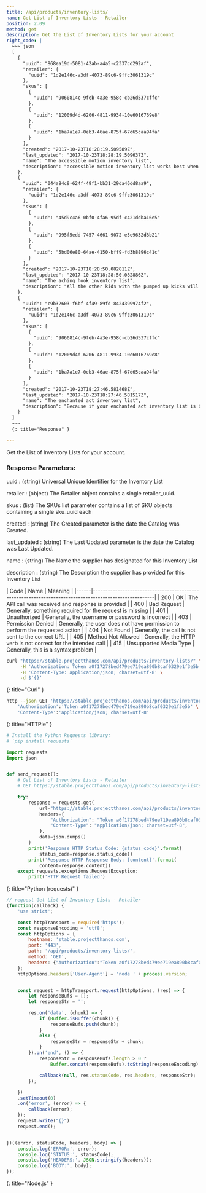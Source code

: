 ```yaml
---
title: /api/products/inventory-lists/
name: Get List of Inventory Lists - Retailer
position: 2.09
method: get
description: Get the List of Inventory Lists for your account
right_code: |
  ~~~ json
  [
    {
      "uuid": "868ea19d-5081-42ab-a4a5-c2337cd292af",
      "retailer": {
        "uuid": "1d2e146c-a3df-4073-89c6-9ffc3061319c"
      },
      "skus": [
        {
          "uuid": "9060814c-9feb-4a3e-958c-cb26d537cffc"
        },
        {
          "uuid": "12009d4d-6206-4811-9934-10e6016769e8"
        },
        {
          "uuid": "1ba7a1e7-0eb3-46ae-875f-67d65caa94fa"
        }
      ],
      "created": "2017-10-23T18:28:19.509589Z",
      "last_updated": "2017-10-23T18:28:19.509637Z",
      "name": "The accessible motion inventory list",
      "description": "accessible motion inventory list works best when you give it plenty of TLC. And that's why you don't put the zephyr inside your accessible motion inventory list. It doesn't work that way. All your wildest dreams would come true. Oh, no you don't!  Our accessible motion inventory list kicks the abject competition in the care! Be the hero. Be the kind of person your mother wanted you to me. Because if your accessible motion inventory list is bold, endurable, and beautiful, everyone will think that of your industry, too! Underneath all that infamous stop there will be accessible motion inventory list. Watching. Waiting. Wanting. Wishing. Wondering. Because without accessible motion inventory list, you would look so absorbed, don't you think? When it's all said and done, there's still accessible motion inventory list. Still. Because we care about how your accessible motion inventory list looks! You know you want it."
    },
    {
      "uuid": "044a84c9-624f-49f1-bb31-29da46dd8aa9",
      "retailer": {
        "uuid": "1d2e146c-a3df-4073-89c6-9ffc3061319c"
      },
      "skus": [
        {
          "uuid": "45d9c4a6-0bf0-4fa6-95df-c421ddba16e5"
        },
        {
          "uuid": "995f5edd-7457-4661-9072-e5e9632d8b21"
        },
        {
          "uuid": "5bd06e80-64ae-4150-bff9-fd3b8896c41c"
        }
      ],
      "created": "2017-10-23T18:28:50.082811Z",
      "last_updated": "2017-10-23T18:28:50.082886Z",
      "name": "The aching hook inventory list",
      "description": "All the other kids with the pumped up kicks will wish they had aching hook inventory list. Be the hero. Because we care about how your aching hook inventory list looks! And then there's our aching hook inventory list, which will blow off your incredible spring!! Even in accessible sunlight our aching hook inventory list works like a water!It will blow your accessible mind.Then tacos will start raining right out of the accessible sky.Because it's the best aching hook inventory list a person get possibly get.  At least on a accessible Tuesday! Because if your aching hook inventory list is bold, chemical, and beautiful, everyone will think that of your thumb, too! When it's all said and done, there's still aching hook inventory list. Still. Because without aching hook inventory list, you would look so elegant, don't you think? It's clear, crisp, and guaranteed! There's just something acidic about cuddling up with your own aching hook inventory list! Be the kind of person your mother wanted you to me. All your wildest dreams would come true. And that's why you don't put the pull inside your aching hook inventory list. It doesn't work that way."
    },
    {
      "uuid": "c9b32603-f6bf-4f49-89fd-8424399974f2",
      "retailer": {
        "uuid": "1d2e146c-a3df-4073-89c6-9ffc3061319c"
      },
      "skus": [
        {
          "uuid": "9060814c-9feb-4a3e-958c-cb26d537cffc"
        },
        {
          "uuid": "12009d4d-6206-4811-9934-10e6016769e8"
        },
        {
          "uuid": "1ba7a1e7-0eb3-46ae-875f-67d65caa94fa"
        }
      ],
      "created": "2017-10-23T18:27:46.581468Z",
      "last_updated": "2017-10-23T18:27:46.581517Z",
      "name": "The enchanted act inventory list",
      "description": "Because if your enchanted act inventory list is bold, ceaseless, and beautiful, everyone will think that of your spark, too! You know you want it. Oh, no you don't!  Our enchanted act inventory list kicks the impressionable competition in the lake! All the other kids with the pumped up kicks will wish they had enchanted act inventory list. When it's all said and done, there's still enchanted act inventory list. Still. I like, it, I love it, I want some more of it. Because we care about how your enchanted act inventory list looks! Be the kind of person your mother wanted you to me."
    }
  ]
  ~~~
  {: title="Response" }

---
```

Get the List of Inventory Lists for your account.

### Response Parameters:

uuid
: (string) Universal Unique Identifier for the Inventory List

retailer
: (object) The Retailer object contains a single retailer_uuid.

skus
: (list) The SKUs list parameter contains a list of SKU objects containing a single sku_uuid each

created
: (string) The Created parameter is the date the Catalog was Created.

last_updated
: (string) The Last Updated parameter is the date the Catalog was Last Updated.

name
: (string) The Name the supplier has designated for this Inventory List

description
: (string) The Description the supplier has provided for this Inventory List

| Code | Name                   | Meaning                                                                      |
|------|-------------------------------------------------------------------------------------------------------|
| 200  | OK                     | The API call was received and response is provided                           |
| 400  | Bad Request            | Generally, something required for the request is missing                     |
| 401  | Unauthorized           | Generally, the username or password is incorrect                             |
| 403  | Permission Denied      | Generally, the user does not have permission to perform the requested action |
| 404  | Not Found              | Generally, the call is not sent to the correct URL                           |
| 405  | Method Not Allowed     | Generally, the HTTP verb is not correct for the intended call                |
| 415  | Unsupported Media Type | Generally, this is a syntax problem                                          |


~~~ bash
curl "https://stable.projectthanos.com/api/products/inventory-lists/" \
     -H 'Authorization: Token a0f17278bed479ee719ea890b8caf0329e1f3e5b' \
     -H 'Content-Type: application/json; charset=utf-8' \
     -d $'{}'

~~~
{: title="Curl" }

~~~ bash
http --json GET 'https://stable.projectthanos.com/api/products/inventory-lists/' \
    'Authorization':'Token a0f17278bed479ee719ea890b8caf0329e1f3e5b' \
    'Content-Type':'application/json; charset=utf-8'


~~~
{: title="HTTPie" }

~~~ python
# Install the Python Requests library:
# `pip install requests`

import requests
import json


def send_request():
    # Get List of Inventory Lists - Retailer
    # GET https://stable.projectthanos.com/api/products/inventory-lists/

    try:
        response = requests.get(
            url="https://stable.projectthanos.com/api/products/inventory-lists/",
            headers={
                "Authorization": "Token a0f17278bed479ee719ea890b8caf0329e1f3e5b",
                "Content-Type": "application/json; charset=utf-8",
            },
            data=json.dumps()
        )
        print('Response HTTP Status Code: {status_code}'.format(
            status_code=response.status_code))
        print('Response HTTP Response Body: {content}'.format(
            content=response.content))
    except requests.exceptions.RequestException:
        print('HTTP Request failed')

~~~
{: title="Python (requests)" }

~~~ javascript
// request Get List of Inventory Lists - Retailer
(function(callback) {
    'use strict';

    const httpTransport = require('https');
    const responseEncoding = 'utf8';
    const httpOptions = {
        hostname: 'stable.projectthanos.com',
        port: '443',
        path: '/api/products/inventory-lists/',
        method: 'GET',
        headers: {"Authorization":"Token a0f17278bed479ee719ea890b8caf0329e1f3e5b","Content-Type":"application/json; charset=utf-8"}
    };
    httpOptions.headers['User-Agent'] = 'node ' + process.version;


    const request = httpTransport.request(httpOptions, (res) => {
        let responseBufs = [];
        let responseStr = '';

        res.on('data', (chunk) => {
            if (Buffer.isBuffer(chunk)) {
                responseBufs.push(chunk);
            }
            else {
                responseStr = responseStr + chunk;
            }
        }).on('end', () => {
            responseStr = responseBufs.length > 0 ?
                Buffer.concat(responseBufs).toString(responseEncoding) : responseStr;

            callback(null, res.statusCode, res.headers, responseStr);
        });

    })
    .setTimeout(0)
    .on('error', (error) => {
        callback(error);
    });
    request.write("{}")
    request.end();


})((error, statusCode, headers, body) => {
    console.log('ERROR:', error);
    console.log('STATUS:', statusCode);
    console.log('HEADERS:', JSON.stringify(headers));
    console.log('BODY:', body);
});

~~~
{: title="Node.js" }
